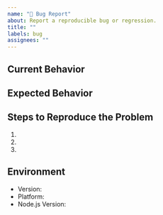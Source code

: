 ```yaml
---
name: "🐛 Bug Report"
about: Report a reproducible bug or regression.
title: ""
labels: bug
assignees: ""
---
```


## Current Behavior

<!-- Describe how the issue manifests. -->

## Expected Behavior

<!-- Describe what the desired behavior would be. -->

## Steps to Reproduce the Problem

1.
1.
1.

## Environment

- Version: <!-- Version set in package.json -->
- Platform: <!-- Win/Mac/Linux -->
- Node.js Version: <!-- Output of running `node -v` -->
